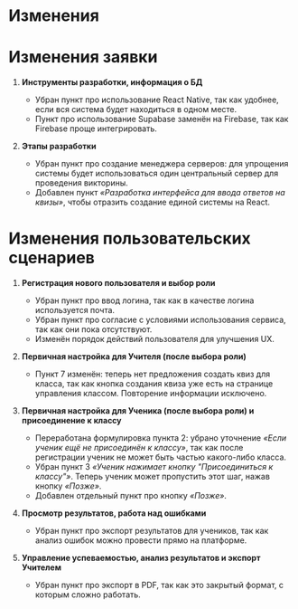 # Изменения

# Изменения заявки
1. **Инструменты разработки, информация о БД**  
   - Убран пункт про использование React Native, так как удобнее, если вся система будет находиться в одном месте.  
   - Пункт про использование Supabase заменён на Firebase, так как Firebase проще интегрировать.  

2. **Этапы разработки**  
   - Убран пункт про создание менеджера серверов: для упрощения системы будет использоваться один центральный сервер для проведения викторины.  
   - Добавлен пункт *«Разработка интерфейса для ввода ответов на квизы»*, чтобы отразить создание единой системы на React.  

# Изменения пользовательских сценариев

1. **Регистрация нового пользователя и выбор роли**  
   - Убран пункт про ввод логина, так как в качестве логина используется почта.  
   - Убран пункт про согласие с условиями использования сервиса, так как они пока отсутствуют.  
   - Изменён порядок действий пользователя для улучшения UX.  

2. **Первичная настройка для Учителя (после выбора роли)**  
   - Пункт 7 изменён: теперь нет предложения создать квиз для класса, так как кнопка создания квиза уже есть на странице управления классом. Повторение информации исключено.  

3. **Первичная настройка для Ученика (после выбора роли) и присоединение к классу**  
   - Переработана формулировка пункта 2: убрано уточнение *«Если ученик ещё не присоединён к классу»*, так как после регистрации ученик не может быть частью какого-либо класса.  
   - Убран пункт 3 *«Ученик нажимает кнопку "Присоединиться к классу"»*. Теперь ученик может пропустить этот шаг, нажав кнопку *«Позже»*.  
   - Добавлен отдельный пункт про кнопку *«Позже»*.  

8. **Просмотр результатов, работа над ошибками**  
   - Убран пункт про экспорт результатов для учеников, так как анализ ошибок можно провести прямо на платформе.  

9. **Управление успеваемостью, анализ результатов и экспорт Учителем**  
   - Убран пункт про экспорт в PDF, так как это закрытый формат, с которым сложно работать.
